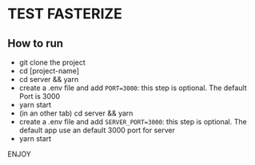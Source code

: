 

# TEST FASTERIZE

## How to run

* git clone the project
* cd [project-name]
* cd server && yarn
* create a .env file and add `PORT=3000`: this step is optional. The default Port is 3000
* yarn start
* (in an other tab) cd server && yarn
* create a .env file and add `SERVER_PORT=3000`: this step is optional. The default app use an default 3000 port for server
* yarn start


ENJOY
